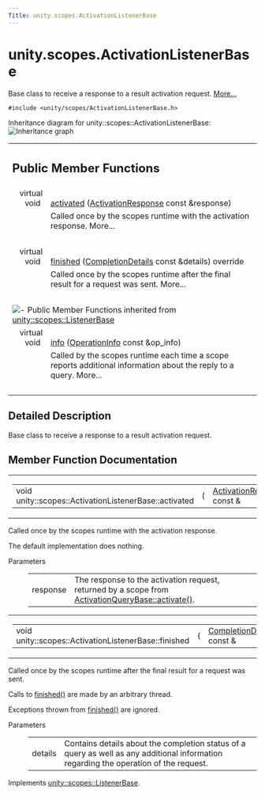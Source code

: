 ```yaml
---
Title: unity.scopes.ActivationListenerBase
---
```


# unity.scopes.ActivationListenerBase

<p>Base class to receive a response to a result activation request.  
<a href="#details">More...</a></p>
<p><code>#include &lt;unity/scopes/ActivationListenerBase.h&gt;</code></p>
Inheritance diagram for unity::scopes::ActivationListenerBase:
<img src="../../../../media/classunity_1_1scopes_1_1_activation_listener_base__inherit__graph.png" border="0" alt="Inheritance graph"/>

<table class="memberdecls">
<tr class="heading"><td colspan="2"><h2 class="groupheader">
Public Member Functions</h2></td></tr>
<tr class="memitem:a52106ae2856a2dc7fd6035707bd0bee2"><td class="memItemLeft" align="right" valign="top">virtual void&#160;</td><td class="memItemRight" valign="bottom"><a class="el" href="#a52106ae2856a2dc7fd6035707bd0bee2">activated</a> (<a class="el" href="unity.scopes.ActivationResponse.md">ActivationResponse</a> const &amp;response)</td></tr>
<tr class="memdesc:a52106ae2856a2dc7fd6035707bd0bee2"><td class="mdescLeft">&#160;</td><td class="mdescRight">Called once by the scopes runtime with the activation response.  More...<br /></td></tr>
<tr class="separator:a52106ae2856a2dc7fd6035707bd0bee2"><td class="memSeparator" colspan="2">&#160;</td></tr>
<tr class="memitem:a89f1e3697d62b098c73704368d3bc4c8"><td class="memItemLeft" align="right" valign="top">virtual void&#160;</td><td class="memItemRight" valign="bottom"><a class="el" href="#a89f1e3697d62b098c73704368d3bc4c8">finished</a> (<a class="el" href="unity.scopes.CompletionDetails.md">CompletionDetails</a> const &amp;details) override</td></tr>
<tr class="memdesc:a89f1e3697d62b098c73704368d3bc4c8"><td class="mdescLeft">&#160;</td><td class="mdescRight">Called once by the scopes runtime after the final result for a request was sent.  More...<br /></td></tr>
<tr class="separator:a89f1e3697d62b098c73704368d3bc4c8"><td class="memSeparator" colspan="2">&#160;</td></tr>
<tr class="inherit_header pub_methods_classunity_1_1scopes_1_1_listener_base"><td colspan="2" onclick="javascript:toggleInherit('pub_methods_classunity_1_1scopes_1_1_listener_base')"><img src="../../../../media/closed.png" alt="-"/>&#160;Public Member Functions inherited from <a class="el" href="unity.scopes.ListenerBase.md">unity::scopes::ListenerBase</a></td></tr>
<tr class="memitem:a3b38fa642754142f40968f3ff8d1bdc8 inherit pub_methods_classunity_1_1scopes_1_1_listener_base"><td class="memItemLeft" align="right" valign="top">virtual void&#160;</td><td class="memItemRight" valign="bottom"><a class="el" href="unity.scopes.ListenerBase.md#a3b38fa642754142f40968f3ff8d1bdc8">info</a> (<a class="el" href="unity.scopes.OperationInfo.md">OperationInfo</a> const &amp;op_info)</td></tr>
<tr class="memdesc:a3b38fa642754142f40968f3ff8d1bdc8 inherit pub_methods_classunity_1_1scopes_1_1_listener_base"><td class="mdescLeft">&#160;</td><td class="mdescRight">Called by the scopes runtime each time a scope reports additional information about the reply to a query.  More...<br /></td></tr>
<tr class="separator:a3b38fa642754142f40968f3ff8d1bdc8 inherit pub_methods_classunity_1_1scopes_1_1_listener_base"><td class="memSeparator" colspan="2">&#160;</td></tr>
</table>
<a name="details" id="details"></a><h2 class="groupheader">Detailed Description</h2>
<p>Base class to receive a response to a result activation request. </p>
<h2 class="groupheader">Member Function Documentation</h2>
<table class="mlabels">
<tr>
<td class="mlabels-left">
<table class="memname">
<tr>
<td class="memname">void unity::scopes::ActivationListenerBase::activated </td>
<td>(</td>
<td class="paramtype"><a class="el" href="unity.scopes.ActivationResponse.md">ActivationResponse</a> const &amp;&#160;</td>
<td class="paramname"><em>response</em></td><td>)</td>
<td></td>
</tr>
</table>
</td>
<td class="mlabels-right">
<span class="mlabels"><span class="mlabel">virtual</span></span>  </td>
</tr>
</table>
<p>Called once by the scopes runtime with the activation response. </p>
<p>The default implementation does nothing. </p><dl class="params"><dt>Parameters</dt><dd>
<table class="params">
<tr><td class="paramname">response</td><td>The response to the activation request, returned by a scope from <a class="el" href="unity.scopes.ActivationQueryBase.md#a61ed49d8bc56e677ff2eb1f30e6a6b6b" title="Return response to the activation request. ">ActivationQueryBase::activate()</a>. </td></tr>
</table>
</dd>
</dl>
<table class="mlabels">
<tr>
<td class="mlabels-left">
<table class="memname">
<tr>
<td class="memname">void unity::scopes::ActivationListenerBase::finished </td>
<td>(</td>
<td class="paramtype"><a class="el" href="unity.scopes.CompletionDetails.md">CompletionDetails</a> const &amp;&#160;</td>
<td class="paramname"><em>details</em></td><td>)</td>
<td></td>
</tr>
</table>
</td>
<td class="mlabels-right">
<span class="mlabels"><span class="mlabel">override</span><span class="mlabel">virtual</span></span>  </td>
</tr>
</table>
<p>Called once by the scopes runtime after the final result for a request was sent. </p>
<p>Calls to <a class="el" href="#a89f1e3697d62b098c73704368d3bc4c8" title="Called once by the scopes runtime after the final result for a request was sent. ">finished()</a> are made by an arbitrary thread.</p>
<p>Exceptions thrown from <a class="el" href="#a89f1e3697d62b098c73704368d3bc4c8" title="Called once by the scopes runtime after the final result for a request was sent. ">finished()</a> are ignored. </p><dl class="params"><dt>Parameters</dt><dd>
<table class="params">
<tr><td class="paramname">details</td><td>Contains details about the completion status of a query as well as any additional information regarding the operation of the request. </td></tr>
</table>
</dd>
</dl>
<p>Implements <a class="el" href="unity.scopes.ListenerBase.md#afb44937749b61c9e3ebfa20ec6e4634b">unity::scopes::ListenerBase</a>.</p>
